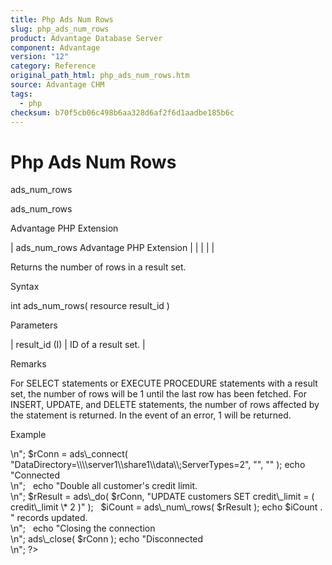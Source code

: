 ```yaml
---
title: Php Ads Num Rows
slug: php_ads_num_rows
product: Advantage Database Server
component: Advantage
version: "12"
category: Reference
original_path_html: php_ads_num_rows.htm
source: Advantage CHM
tags:
  - php
checksum: b70f5cb06c498b6aa328d6af2f6d1aadbe185b6c
---
```


# Php Ads Num Rows

ads\_num\_rows

ads\_num\_rows

Advantage PHP Extension

| ads\_num\_rows  Advantage PHP Extension |  |  |  |  |

Returns the number of rows in a result set.

Syntax

int ads\_num\_rows( resource result\_id )

Parameters

| result\_id (I) | ID of a result set. |

Remarks

For SELECT statements or EXECUTE PROCEDURE statements with a result set, the number of rows will be 1 until the last row has been fetched. For INSERT, UPDATE, and DELETE statements, the number of rows affected by the statement is returned. In the event of an error, 1 will be returned.

Example

<?

echo "Connecting to Server<br>\n";

$rConn = ads\_connect( "DataDirectory=\\\\server1\\share1\\data\\;ServerTypes=2", "", "" );

echo "Connected<br>\n";

 

echo "Double all customer's credit limit.<br>\n";

$rResult = ads\_do( $rConn, "UPDATE customers SET credit\_limit = ( credit\_limit \* 2 )" );

 

$iCount = ads\_num\_rows( $rResult );

echo $iCount . " records updated.<br>\n";

 

echo "Closing the connection<br>\n";

ads\_close( $rConn );

echo "Disconnected<br>\n";

?>
